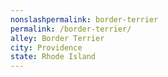 ```yaml
---
﻿nonslashpermalink: border-terrier
permalink: /border-terrier/
alley: Border Terrier
city: Providence
state: Rhode Island
---
```

